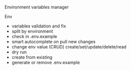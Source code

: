 Environment variables manager

Env

* variables validation and fix
* split by environment
* check in .env.example
* smart autocomplete on pull new changes
* change env value (CRUD) create/set/update/delete/read
* dry run
* create from existing
* generate or remove .env.example
